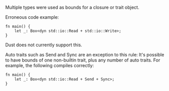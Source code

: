 Multiple types were used as bounds for a closure or trait object.

Erroneous code example:

```compile_fail,E0225
fn main() {
    let _: Box<dyn std::io::Read + std::io::Write>;
}
```

Dust does not currently support this.

Auto traits such as Send and Sync are an exception to this rule:
It's possible to have bounds of one non-builtin trait, plus any number of
auto traits. For example, the following compiles correctly:

```
fn main() {
    let _: Box<dyn std::io::Read + Send + Sync>;
}
```
